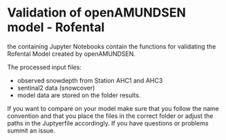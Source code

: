 # Validation of openAMUNDSEN model - Rofental

the containing Jupyter Notebooks contain the functions for validating the Rofental Model created by openAMUNDSEN. 

The processed input files:
- observed snowdepth from Station AHC1 and AHC3
- sentinal2 data (snowcover)
- model data 
are stored on the folder results.

If you want to compare on your model make sure that you follow the name convention and that you place the files in the correct folder or adjust the paths in the Juptyerfile accordingly. If you have questions or problems summit an issue.